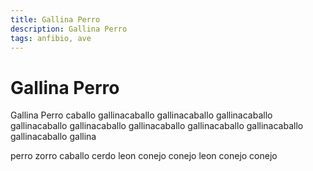 ```yaml
---
title: Gallina Perro
description: Gallina Perro
tags: anfibio, ave
---
```


# Gallina Perro

Gallina Perro caballo gallinacaballo gallinacaballo gallinacaballo gallinacaballo gallinacaballo gallinacaballo gallinacaballo gallinacaballo gallinacaballo gallina

perro zorro caballo cerdo leon conejo conejo leon conejo conejo